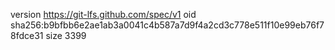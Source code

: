version https://git-lfs.github.com/spec/v1
oid sha256:b9bfbb6e2ae1ab3a0041c4b587a7d9f4a2cd3c778e511f10e99eb76f78fdce31
size 3399
